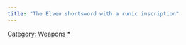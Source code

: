 ```yaml
---
title: "The Elven shortsword with a runic inscription"
---
```


[Category: Weapons](Category:_Weapons "wikilink")
[\*](Category:_Piercing_weapons "wikilink")